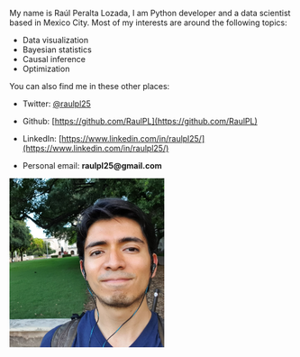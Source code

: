 My name is Raúl Peralta Lozada, I am Python developer and a data scientist 
 based in Mexico City. Most of my interests are around the following topics: 
* Data visualization
* Bayesian statistics
* Causal inference 
* Optimization 

You can also find me in these other places:

* Twitter: [@raulpl25](https://twitter.com/raulpl25)

* Github: [https://github.com/RaulPL](https://github.com/RaulPL)

* LinkedIn: [https://www.linkedin.com/in/raulpl25/](https://www.linkedin.com/in/raulpl25/)

* Personal email: __raulpl25@gmail.com__

<img 
src="../images/raul_pl.jpg" alt="RaulPL" width="275" height="300"
/>